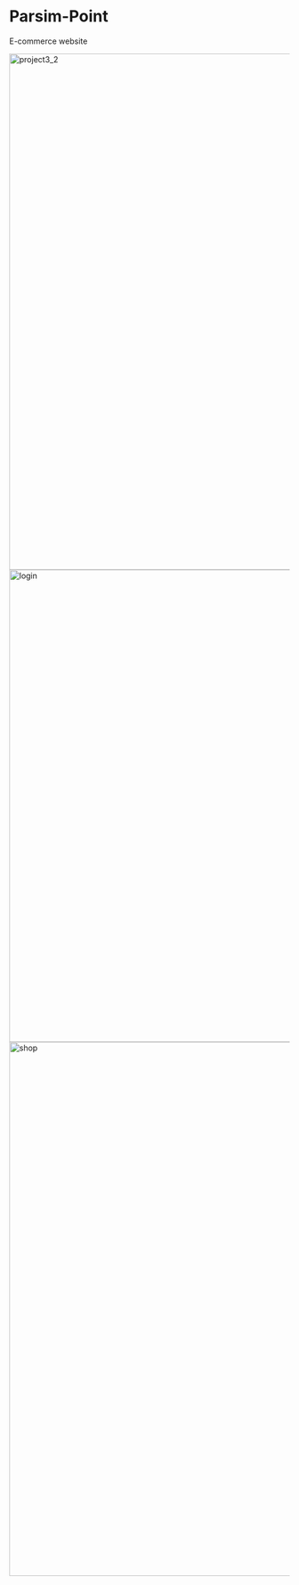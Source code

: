 # Parsim-Point
E-commerce website

<img width="927" alt="project3_2" src="https://user-images.githubusercontent.com/97037135/236148297-76e065cf-9859-4ebe-8d94-3a296b480885.png">
<img width="848" alt="login" src="https://user-images.githubusercontent.com/97037135/236149541-d9578c07-4a21-4a3d-ae3b-22a8fbf47aac.png">
<img width="959" alt="shop" src="https://user-images.githubusercontent.com/97037135/236149760-71ea85ac-8ef4-49e1-a0a4-2f79a8042faa.png">
